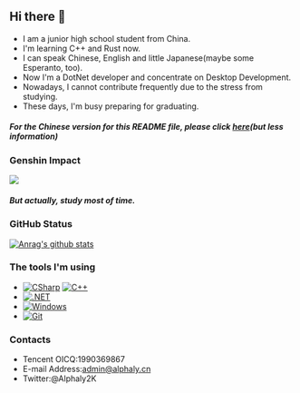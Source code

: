 ## Hi there 👋
- I am a junior high school student from China.
- I'm learning C++ and Rust now.
- I can speak Chinese, English and little Japanese(maybe some Esperanto, too).
- Now I'm a DotNet developer and concentrate on Desktop Development.
- Nowadays, I cannot contribute frequently due to the stress from studying.
- These days, I'm busy preparing for graduating.
##### **For the Chinese version for this README file, please click [here](i18n/README_zh-cn.md)(but less information)**
### Genshin Impact
![](https://genshin-card.getloli.com/12/217609436.png)

##### But actually, study most of time.
### GitHub Status
[![Anrag's github stats](https://github-readme-stats.vercel.app/api?username=alphaly2k)](https://github.com/anuraghazra/github-readme-stats)
### The tools I'm using
- [![CSharp](https://img.shields.io/badge/C%23-0B9E0B.svg?style=flat-square&logo=csharp&logoColor=fff)](https://docs.microsoft.com/en-us/dotnet/csharp/) [![C++](https://img.shields.io/badge/C++-649ad2.svg?style=flat-square&logo=cplusplus&logoColor=fff)](https://www.cplusplus.com/)
- [![.NET](https://img.shields.io/badge/.NET-512BD4.svg?style=flat-square&logo=dotnet&logoColor=white)](https://dotnet.microsoft.com/)
- [![Windows](https://img.shields.io/badge/Windows11-0078d7?style=flat-square&logo=windows&logoColor=fff)](https://blogs.windows.com/)
- [![Git](https://img.shields.io/badge/-Git-f05032?style=flat-square&logo=git&logoColor=white)](https://git-scm.com/)
### Contacts
- Tencent OICQ:1990369867
- E-mail Address:admin@alphaly.cn
- Twitter:@Alphaly2K
